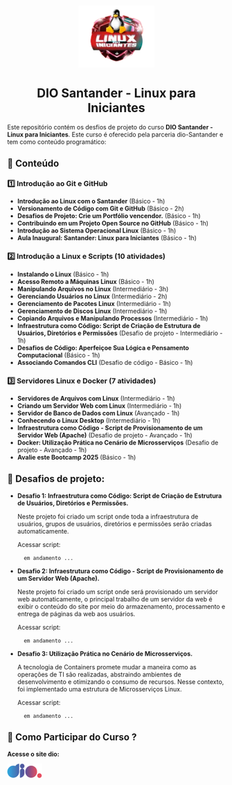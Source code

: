 <div align= "center">
   <img src="https://github.com/amarildochagasjr/dio-santander-Linux/blob/main/img/dio-santander.png" width="175" alt="dio.me">
   <h1>DIO Santander - Linux para Iniciantes</h1>
</div>

Este repositório contém os desfios de projeto do curso **DIO Santander - Linux para Iniciantes**. Este curso é oferecido pela parceria dio-Santander e tem como conteúdo programático:

## 📌 Conteúdo

### 1️⃣ Introdução ao Git e GitHub
- **Introdução ao Linux com o Santander** (Básico - 1h)
- **Versionamento de Código com Git e GitHub** (Básico - 2h)
- **Desafios de Projeto: Crie um Portfólio vencendor.** (Básico - 1h)
- **Contribuindo em um Projeto Open Source no GitHub** (Básico - 1h)
- **Introdução ao Sistema Operacional Linux** (Básico - 1h)
- **Aula Inaugural: Santander: Linux para Iniciantes** (Básico - 1h)

### 2️⃣ Introdução a Linux e Scripts (10 atividades)
- **Instalando o Linux** (Básico - 1h)
- **Acesso Remoto a Máquinas Linux** (Básico - 1h)
- **Manipulando Arquivos no Linux** (Intermediário - 3h)
- **Gerenciando Usuários no Linux** (Intermediário - 2h)
- **Gerenciamento de Pacotes Linux** (Intermediário - 1h)
- **Gerenciamento de Discos Linux** (Intermediário - 1h)
- **Copiando Arquivos e Manipulando Processos** (Intermediário - 1h)
- **Infraestrutura como Código: Script de Criação de Estrutura de Usuários, Diretórios e Permissões** (Desafio de projeto - Intermediário - 1h)
- **Desafios de Código: Aperfeiçoe Sua Lógica e Pensamento Computacional** (Básico - 1h)
- **Associando Comandos CLI** (Desafio de código - Básico - 1h)

### 3️⃣ Servidores Linux e Docker (7 atividades)
- **Servidores de Arquivos com Linux** (Intermediário - 1h)
- **Criando um Servidor Web com Linux** (Intermediário - 1h)
- **Servidor de Banco de Dados com Linux** (Avançado - 1h)
- **Conhecendo o Linux Desktop** (Intermediário - 1h)
- **Infraestrutura como Código - Script de Provisionamento de um Servidor Web (Apache)** (Desafio de projeto - Avançado - 1h)
- **Docker: Utilização Prática no Cenário de Microsserviços** (Desafio de projeto - Avançado - 1h)
- **Avalie este Bootcamp 2025** (Básico - 1h)

## 🎯 Desafios de projeto:
- **Desafio 1: Infraestrutura como Código: Script de Criação de Estrutura de Usuários, Diretórios e Permissões.**

  Neste projeto foi criado um script onde toda a infraestrutura de usuários, grupos de usuários, diretórios e permissões serão criadas automaticamente.

  Acessar script:

        em andamento ...
        
- **Desafio 2: Infraestrutura como Código - Script de Provisionamento de um Servidor Web (Apache).**

  Neste projeto foi criado um script onde será provisionado um servidor web automaticamente, o principal trabalho de um servidor da web é exibir o conteúdo do site por meio do armazenamento, processamento e entrega de páginas da web aos usuários.

   Acessar script:

        em andamento ...
  
- **Desafio 3: Utilização Prática no Cenário de Microsserviços.**

  A tecnologia de Containers promete mudar a maneira como as operações de TI são realizadas, abstraindo ambientes de desenvolvimento e otimizando o consumo de recursos. Nesse contexto, foi implementado uma estrutura de Microsserviços Linux.

   Acessar script:

        em andamento ...
  
## 🚀 Como Participar do Curso ?
**Acesse o site dio:**

   [![dio.me](https://github.com/amarildochagasjr/dio-santander-Linux/blob/main/img/dio.png)](https://web.dio.me/track/13769709-ed73-4c8b-a846-635c1299bacf)

